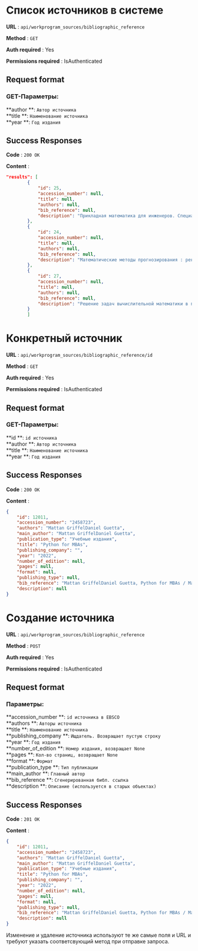 # Список источников в системе

**URL** : `api/workprogram_sources/bibliographic_reference`

**Method** : `GET`

**Auth required** : Yes

**Permissions required** : IsAuthenticated

## Request format
### GET-Параметры:<br />
 **author **: `Автор источника`<br />
 **title **: `Наименование источника `<br />
 **year **: `Год издания `<br />


## Success Responses

**Code** : `200 OK`

**Content** : 
```json
"results": [
        {
            "id": 25,
            "accession_number": null,
            "title": null,
            "authors": null,
            "bib_reference": null,
            "description": "Прикладная математика для инженеров. Специальные курсы : [доп. МВ и ССО СССР в качестве учебного пособия для студентов высших технических учебных заведений] / А. Д. Мышкис .— Изд. 3-е, доп .— М. : ФИЗМАТЛИТ, 2007 .— 687, [1] с. : ил. — (Математика. Прикладная математика) .— Библиогр.: с. 672-677 .— ISBN 978-5-9221-0747-1."
        },
        {
            "id": 24,
            "accession_number": null,
            "title": null,
            "authors": null,
            "bib_reference": null,
            "description": "Математические методы прогнозирования : рек. УМО по классич. унив. образованию в качестве учебного пособия для студентов высш. учеб. заведений (направл.) подготовки ВПО 010501 (010500.62) \"Прикл. математика и информатика\" / А. М. Шурыгин .— М. : Горячая линия - Телеком, 2009 .— 178, [2] с. : ил. — (Учебное пособие для высших учебных заведений) .— Имен. указ.: с. 175-176 .— Предм. указ.: с. 177-178 .— ISBN 978-5-9912-0062-2."
        },
        {
            "id": 27,
            "accession_number": null,
            "title": null,
            "authors": null,
            "bib_reference": null,
            "description": "Решение задач вычислительной математики в пакетах Mathcad 12, MATLAB 7, Maple 9 / Е. Р. Алексеев, О. В. Чеснокова .— М. : НТ Пресс, 2006 .— 492 с. : ил .— (Самоучитель) .— Прил.: с. 425-484 .— Библиогр.: с.486-487 .— Предм. указ.: с. 488-492 .— ISBN 5-477-00208-5"
        }
        ]
```

# Конкретный источник

**URL** : `api/workprogram_sources/bibliographic_reference/id`

**Method** : `GET`

**Auth required** : Yes

**Permissions required** : IsAuthenticated

## Request format
### GET-Параметры:<br />
**id **: `id источника`<br />
 **author **: `Автор источника`<br />
 **title **: `Наименование источника `<br />
 **year **: `Год издания `<br />


## Success Responses

**Code** : `200 OK`

**Content** : 
```json
{
    "id": 12011,
    "accession_number": "2458723",
    "authors": "Mattan GriffelDaniel Guetta",
    "main_author": "Mattan GriffelDaniel Guetta",
    "publication_type": "Учебные издания",
    "title": "Python for MBAs",
    "publishing_company": "",
    "year": "2022",
    "number_of_edition": null,
    "pages": null,
    "format": null,
    "publishing_type": null,
    "bib_reference": "Mattan GriffelDaniel Guetta, Python for MBAs / Mattan GriffelDaniel Guetta : 2021. — Текст : непосредственный.",
    "description": null
}
```

# Создание источника

**URL** : `api/workprogram_sources/bibliographic_reference`

**Method** : `POST`

**Auth required** : Yes

**Permissions required** : IsAuthenticated

## Request format
### Параметры:<br />
**accession_number **: `id источника в EBSCO`<br />
 **authors **: `Авторы источника`<br />
 **title **: `Наименование источника `<br />
 **publishing_company **: `Ищдатель. Возвращает пустую строку `<br />
 **year **: `Год издания `<br />
 **number_of_edition **: `Номер издания, возвращает None `<br />
 **pages **: `Кол-во страниц, возвращает None  `<br />
 **format **: `Формат `<br />
 **publication_type **: `Тип публикации `<br />
 **main_author **: `Главный автор`<br />
 **bib_reference **: `Сгенерированная библ. ссылка `<br />
 **description **: `Описание (используется в старых объектах)`<br />
 


## Success Responses

**Code** : `201 OK`

**Content** : 
```json
{
    "id": 12011,
    "accession_number": "2458723",
    "authors": "Mattan GriffelDaniel Guetta",
    "main_author": "Mattan GriffelDaniel Guetta",
    "publication_type": "Учебные издания",
    "title": "Python for MBAs",
    "publishing_company": "",
    "year": "2022",
    "number_of_edition": null,
    "pages": null,
    "format": null,
    "publishing_type": null,
    "bib_reference": "Mattan GriffelDaniel Guetta, Python for MBAs / Mattan GriffelDaniel Guetta : 2021. — Текст : непосредственный.",
    "description": null
}
```

Изменение и удаление источника используют те же самые поля и URL и требуют указать соответсвующий метод при отправке запроса.